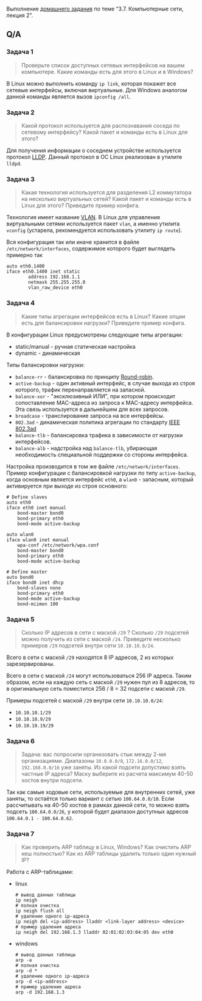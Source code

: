 Выполнение [домашнего задания](https://github.com/netology-code/sysadm-homeworks/blob/devsys10/03-sysadmin-07-net/README.md) 
по теме "3.7. Компьютерные сети, лекция 2".

## Q/A

### Задача 1

> Проверьте список доступных сетевых интерфейсов на вашем компьютере. Какие команды есть для этого в Linux и в Windows?

В Linux можно выполнить команду `ip link`, которая покажет все сетевые интерфейсы, включая виртуальные.
Для Windows аналогом данной команды является вызов `ipconfig /all`.

### Задача 2

> Какой протокол используется для распознавания соседа по сетевому интерфейсу? Какой пакет и команды есть в Linux для этого?

Для получения информации о соседнем устройстве используется протокол [LLDP](https://en.wikipedia.org/wiki/Link_Layer_Discovery_Protocol).
Данный протокол в ОС Linux реализован в утилите `lldpd`.

### Задача 3

> Какая технология используется для разделения L2 коммутатора на несколько виртуальных сетей? Какой пакет и команды есть в Linux для этого? Приведите пример конфига.

Технология имеет название [VLAN](https://en.wikipedia.org/wiki/Virtual_LAN).
В Linux для управления виртуальными сетями используется пакет `vlan`, а именно утилита `vconfig` (устарела, рекомендуется использовать утилиту `ip route`).

Вся конфигурация так или иначе хранится в файле `/etc/network/interfaces`, содержимое которого будет выглядеть примерно так

```
auto eth0.1400
iface eth0.1400 inet static
        address 192.168.1.1
        netmask 255.255.255.0
        vlan_raw_device eth0
```

### Задача 4

> Какие типы агрегации интерфейсов есть в Linux? Какие опции есть для балансировки нагрузки? Приведите пример конфига.

В конфигурации Linux предусмотрены следующие типы агрегации:
* static/manual - ручная статическая настройка
* dynamic - динамическая

Типы балансировки нагрузки:
* `balance-rr` - балансировка по принципу [Round-robin](https://en.wikipedia.org/wiki/Round-robin_scheduling).
* `active-backup` - один активный интерфейс, в случае выхода из строя которого, трафик перенаправляется на запасной.
* `balance-xor` - "эксклюзивный ИЛИ", при котором происходит сопоставление MAC-адреса из запроса к MAC-адресу интерфейса. Эта связь используется в дальнейшем для всех запросов.
* `broadcase` - транслирование запроса на все интерфейсы.
* `802.3ad` - динамическая политика агрегации по стандарту [IEEE 802.3ad](https://www.ieee802.org/3/hssg/public/apr07/frazier_01_0407.pdf)
* `balance-tlb` - балансировка трафика в зависимости от нагрузки интерфейсов.
* `balance-alb` - надстройка над `balance-tlb`, убирающая необходимость специальной поддержки со стороны интерфейса.

Настройка производится в том же файле `/etc/network/interfaces`. Пример конфигурации с балансировкой нагрузки по типу `active-backup`,
когда основным является интерфейс `eth0`, а `wlan0` - запасным, который активируется при выходе из строя основного:

```
# Define slaves   
auto eth0
iface eth0 inet manual
    bond-master bond0
    bond-primary eth0
    bond-mode active-backup
   
auto wlan0
iface wlan0 inet manual
    wpa-conf /etc/network/wpa.conf
    bond-master bond0
    bond-primary eth0
    bond-mode active-backup

# Define master
auto bond0
iface bond0 inet dhcp
    bond-slaves none
    bond-primary eth0
    bond-mode active-backup
    bond-miimon 100
```

### Задача 5

> Сколько IP адресов в сети с маской `/29` ? Сколько `/29` подсетей можно получить из сети с маской `/24`. Приведите несколько примеров `/29` подсетей внутри сети `10.10.10.0/24`.

Всего в сети с маской `/29` находятся 8 IP адресов, 2 из которых зарезервированы.

Всего в сети с маской `/24` могут использоваться 256 IP адреса. 
Таким образом, если на каждую сеть с маской `/29` нужен пул из 8 адресов,
то в оригинальную сеть поместится 256 / 8 = 32 подсети с маской `/29`.

Примеры подсетей с маской `/29` внутри сети `10.10.10.0/24`:
* `10.10.10.1/29`
* `10.10.10.9/29`
* `10.10.10.19/29`

### Задача 6

> Задача: вас попросили организовать стык между 2-мя организациями. Диапазоны `10.0.0.0/8`, `172.16.0.0/12`, `192.168.0.0/16` уже заняты. Из какой подсети допустимо взять частные IP адреса? Маску выберите из расчета максимум 40-50 хостов внутри подсети.

Так как самые ходовые сети, используемые для внутренних сетей, уже заняты, то остаётся только вариант с сетью `100.64.0.0/10`.
Если рассчитывать на 40-50 хостов в рамках данной сети, то можно взять подсеть `100.64.0.0/26`,
у которой будет диапазон доступных адресов `100.64.0.1 - 100.64.0.62`.

### Задача 7

> Как проверить ARP таблицу в Linux, Windows? Как очистить ARP кеш полностью? Как из ARP таблицы удалить только один нужный IP?

Работа с ARP-таблицами:
* linux

  ```shell
  # вывод данных таблицы
  ip neigh
  # полная очистка
  ip neigh flush all
  # удаление одного ip-адреса
  ip neigh del <ip-address> lladdr <link-layer address> <device>
  # пример удаления адреса
  ip neigh del 192.168.1.3 lladdr 02:01:02:03:04:05 dev eth0
  ```

* windows

  ```shell
  # вывод данных таблицы
  arp -a
  # полная очистка
  arp -d *
  # удаление одного ip-адреса
  arp -d <ip-address>
  # пример удаление адреса
  arp -d 192.168.1.3
  ```
